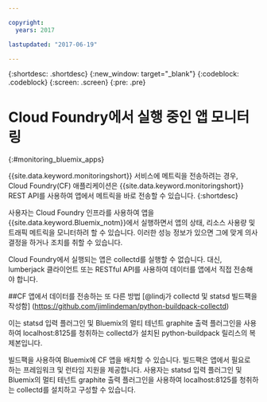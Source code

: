 ```yaml
---

copyright:
  years: 2017

lastupdated: "2017-06-19"

---
```



{:shortdesc: .shortdesc}
{:new_window: target="_blank"}
{:codeblock: .codeblock}
{:screen: .screen}
{:pre: .pre}

# Cloud Foundry에서 실행 중인 앱 모니터링
 {:#monitoring_bluemix_apps}

{{site.data.keyword.monitoringshort}} 서비스에 메트릭을 전송하려는 경우, Cloud Foundry(CF) 애플리케이션은 {{site.data.keyword.monitoringshort}} REST API를 사용하여 앱에서 메트릭을 바로 전송할 수 있습니다.
{:shortdesc}

사용자는 Cloud Foundry 인프라를 사용하여 앱을 {{site.data.keyword.Bluemix_notm}}에서 실행하면서 앱의 상태, 리소스 사용량 및 트래픽 메트릭을 모니터하려 할 수 있습니다. 이러한 성능 정보가 있으면 그에 맞게 의사 결정을 하거나 조치를 취할 수 있습니다. 


Cloud Foundry에서 실행되는 앱은 collectd를 실행할 수 없습니다. 대신, lumberjack 클라이언트 또는 RESTful API를 사용하여 데이터를 앱에서 직접 전송해야 합니다.  

##CF 앱에서 데이터를 전송하는 또 다른 방법 [@lindj가 collectd 및 statsd 빌드팩을 작성함] (https://github.com/jimlindeman/python-buildpack-collectd)

이는 statsd 입력 플러그인 및 Bluemix의 멀티 테넌트 graphite 출력 플러그인을 사용하여 localhost:8125를 청취하는 collectd가 설치된 python-buildpack 릴리스의 복제본입니다.  

빌드팩을 사용하여 Bluemix에 CF 앱을 배치할 수 있습니다. 빌드팩은 앱에서 필요로 하는 프레임워크 및 런타임 지원을 제공합니다. 사용자는 statsd 입력 플러그인 및 Bluemix의 멀티 테넌트 graphite 출력 플러그인을 사용하여 localhost:8125를 청취하는 collectd를 설치하고 구성할 수 있습니다.  
